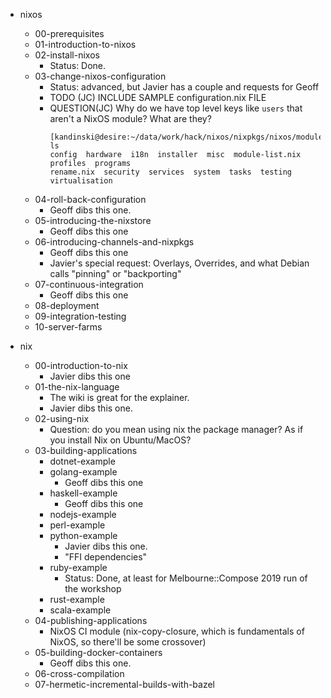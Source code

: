 - nixos
  - 00-prerequisites
  - 01-introduction-to-nixos
  - 02-install-nixos
      - Status: Done.
  - 03-change-nixos-configuration
      - Status: advanced, but Javier has a couple and requests for Geoff
      - TODO (JC) INCLUDE SAMPLE configuration.nix FILE
      - QUESTION(JC) Why do we have top level keys like `users` that aren't a NixOS module? What are they?
        ```
        [kandinski@desire:~/data/work/hack/nixos/nixpkgs/nixos/modules]$ ls
        config  hardware  i18n  installer  misc  module-list.nix  profiles  programs
        rename.nix  security  services  system  tasks  testing  virtualisation
        ```
  - 04-roll-back-configuration
    - Geoff dibs this one.
  - 05-introducing-the-nixstore
    - Geoff dibs this one
  - 06-introducing-channels-and-nixpkgs
    - Geoff dibs this one
    - Javier's special request: Overlays, Overrides, and what Debian calls "pinning" or "backporting"
  - 07-continuous-integration
    - Geoff dibs this one
  - 08-deployment
  - 09-integration-testing
  - 10-server-farms

- nix
  - 00-introduction-to-nix
      - Javier dibs this one
  - 01-the-nix-language
      - The wiki is great for the explainer.
      - Javier dibs this one.
  - 02-using-nix
      - Question: do you mean using nix the package manager? As if you install Nix on Ubuntu/MacOS?
  - 03-building-applications
    - dotnet-example
    - golang-example
      - Geoff dibs this one
    - haskell-example
      - Geoff dibs this one
    - nodejs-example
    - perl-example
    - python-example
      - Javier dibs this one.
      - "FFI dependencies"
    - ruby-example
      - Status: Done, at least for Melbourne::Compose 2019 run of the workshop
    - rust-example
    - scala-example
  - 04-publishing-applications
    - NixOS CI module (nix-copy-closure, which is fundamentals of NixOS, so there'll be some crossover)
  - 05-building-docker-containers
    - Geoff dibs this one.
  - 06-cross-compilation
  - 07-hermetic-incremental-builds-with-bazel
